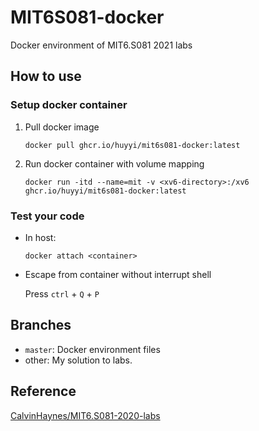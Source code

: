 # MIT6S081-docker
Docker environment of MIT6.S081 2021 labs

## How to use

### Setup docker container
1. Pull docker image
    ```shell 
    docker pull ghcr.io/huyyi/mit6s081-docker:latest
    ```
2. Run docker container with volume mapping
    ``` shell 
    docker run -itd --name=mit -v <xv6-directory>:/xv6 ghcr.io/huyyi/mit6s081-docker:latest
    ```
### Test your code
- In host: 
    ```shell 
    docker attach <container>
    ```

- Escape from container without interrupt shell

    Press `ctrl` + `Q` + `P`

## Branches

- `master`: Docker environment files
- other: My solution to labs.

## Reference
[CalvinHaynes/MIT6.S081-2020-labs](https://github.com/CalvinHaynes/MIT6.S081-2020-labs)
